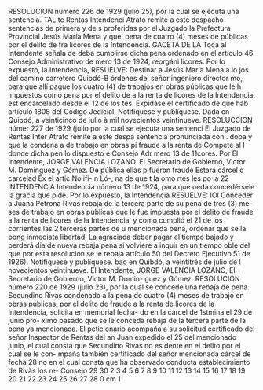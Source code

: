 RESOLUCION número 226 de 1929 (julio 25),
por la cual se ejecuta una sentencia.
TAL
te Rentas Intendenci
Atrato remite a este despacho
sentencias de primera y de s
proferidas por el Juzgado
la Prefectura Provincial
Jesús María Mena y que'
pena de cuatro (4) meses de
públicas por el delito de fra
licores de la Intendencia.
GACETA DE LA
Toca al Intendente señala
de deba cumplirse dicha pena
ordenado en el artículo 46
Consejo Administrativo de
mero 13 de 1924, reorgáni
licores.
Por lo expuesto, la Intendencia,
RESUELVE:
Destinar a Jesús María Mena a lo
jos del camino carretero Quibdó-B
órdenes del señor ingeniero director
mo, para que allí pague los cuatro (4)
de trabajos en obras públicas que le h
impuestos como pena por el delito de
a la renta de licores de la Intendencia.
est encarcelado desde el 12 de los
tes.
Expídase el certificado de que hab
artículo 1808 del Código Jedicial.
Notifíquese y publíquese.
Dada en Quibdó, a veinticinco de julio à
mil novecientos veintinueve.
RESOLUCCION númer 227 de 1929 (julio
por la cual se ejecuta una sentenci
El Juzgado de Rentas Inter
Atrato remite a este despa
sentencia pronunciada con
. doba y que la condena a
de trabajo en obras pi
fraude a la renta de
Compete al I
donde dicha pen
lo dispuesto e
Consejo Adr
mero 13 de
11cores.
Por
El Intendente, JORGE VALENCIA LOZANO.
El Secretario de Gobierno, Victor M. Dominguez y
Gómez.
De
pública
ellas p
fueron
fraude
Estará
cárcel d
carcelad
Ex
el artíc
No
ifi-
n
Ló-,
na de
que
t la
omo
rtes
les
po
ja
22
INTENDENCIA
Intendencia número 13 de 1924, para que
ueda concedérsele la gracia que pide.
Por lo expuesto, la Intendencia
RESUELVE:
IOI
Conceder a Juana Petrona Rivas rebaja
de la tercera parte de su pena de tres (3) me-
ses de trabajo en obras públicas que le fue
impuesta por el delito de fraude a la renta de
licores de la Intendencia, y como cumplió el
21 de los corrientes las 2 terceras partes de
u mencionada pena, ordenar que se la pong
inmediata libertad.
La agraciada deber pagar el tiempo
bajado y perderá
dia de nueva rebaja
pena si volviere a inquir en un tiempo
oble del que por esta resolución se le rebaja
artículo 50 del Decreto Ejecutivo 51 de 1926).
Notifiquese y publíquese.
bac en Quibdó, a veintitrés de julio de
l novecientos veintinueve.
El Intendente, JORGE VALENCIA LOZANO,
El Secretario de Gobierno, Victor M. Domin-
guez y Gómez.
RESOLUCION número 220 de 1929 (julio 23),
por la cual se concede una rebaja de pena.
Secundino Rivas condenado a la pena de
cuatro (4) meses de trabajo en obras públicas,
por el delito de fraude a la renta de licores
de la Intendencia, solicita en memorial fecha-
do en la cárcel de 1stmina el 29 de junio pró-
ximo pasado que se le conceda rebaja de la
tercera parte de la pena ya mencionada.
El peticionario acompaña a su solicitud
certificado del señor Inspector de Rentas del
an Juan expedido el 25 del mencionado junio,
el cual consta que Secundino Rivas no es
dente en el delito por el cual se le con-
mpaña también certificado del señor
mencionada cárcel de fecha 28
no en el cual consta que
ha observado conducta
establecimiento de
Rivàs los re-
Consejo
29 30
2 3 4 5 6 7 8 9 10 11 12 13 14 15 16 17 18 19 20 21 22 23 24 25 26 27 28
0 cm 1